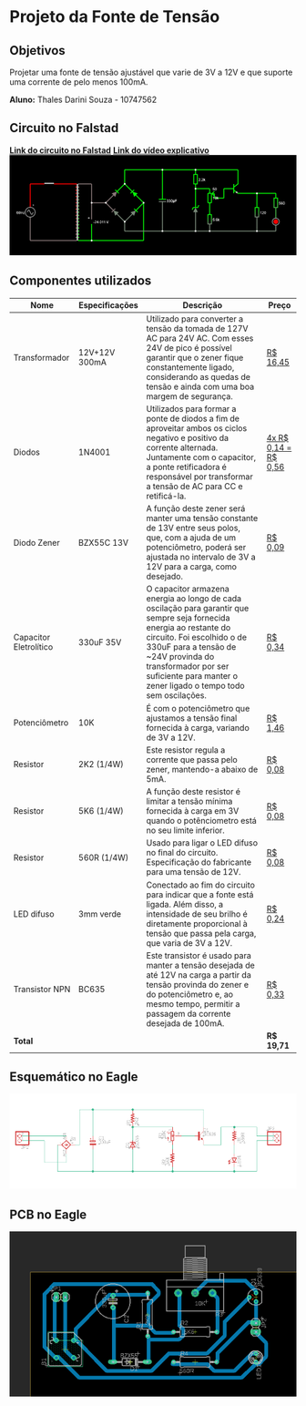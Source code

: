 # Projeto da Fonte de Tensão

## Objetivos

Projetar uma fonte de tensão ajustável que varie de 3V a 12V e que suporte uma corrente de pelo menos 100mA.

**Aluno:** Thales Darini Souza - 10747562

## Circuito no Falstad
**[Link do circuito no Falstad](http://tinyurl.com/y722ua49)**
**[Link do vídeo explicativo](https://youtu.be/_xOmkor7MkY)**
![Circuito no Falstad](circuit_falstad.png)

## Componentes utilizados

|Nome|Especificações|Descrição|Preço|
|---|---|---|---|
|Transformador|12V+12V 300mA|Utilizado para converter a tensão da tomada de 127V AC para 24V AC. Com esses 24V de pico é possível garantir que o zener fique constantemente ligado, considerando as quedas de tensão e ainda com uma boa margem de segurança.|[R$ 16,45](https://www.baudaeletronica.com.br/transformador-trafo-12v-12v-300ma-110-220vac.html)|
|Diodos|1N4001|Utilizados para formar a ponte de diodos a fim de aproveitar ambos os ciclos negativo e positivo da corrente alternada. Juntamente com o capacitor, a ponte retificadora é responsável por transformar a tensão de AC para CC e retificá-la.|[4x R$ 0,14 = R$ 0,56](https://www.baudaeletronica.com.br/diodo-1n4001.html)| 
|Diodo Zener|BZX55C 13V|A função deste zener será manter uma tensão constante de 13V entre seus polos, que, com a ajuda de um potenciômetro, poderá ser ajustada no intervalo de 3V a 12V para a carga, como desejado.|[R$ 0,09](https://www.baudaeletronica.com.br/diodo-zener-bzx55c-13v-0-5w.html)|
|Capacitor Eletrolítico|330uF 35V|O capacitor armazena energia ao longo de cada oscilação para garantir que sempre seja fornecida energia ao restante do circuito. Foi escolhido o de 330uF para a tensão de ~24V provinda do transformador por ser suficiente para manter o zener ligado o tempo todo sem oscilações.|[R$ 0,34](https://www.baudaeletronica.com.br/capacitor-eletrolitico-330uf-35v.html)|
|Potenciômetro|10K|É com o potenciômetro que ajustamos a tensão final fornecida à carga, variando de 3V a 12V.|[R$ 1,46](https://www.baudaeletronica.com.br/potenciometro-linear-de-10k-10000.html)|
|Resistor|2K2 (1/4W)|Este resistor regula a corrente que passa pelo zener, mantendo-a abaixo de 5mA.|[R$ 0,08](https://www.baudaeletronica.com.br/resistor-2k2-5-1-4w.html)|
|Resistor|5K6 (1/4W)|A função deste resistor é limitar a tensão mínima fornecida à carga em 3V quando o potênciometro está no seu limite inferior.|[R$ 0,08](https://www.baudaeletronica.com.br/resistor-5k6-5-1-4w.html)|
|Resistor|560R (1/4W)|Usado para ligar o LED difuso no final do circuito. Especificação do fabricante para uma tensão de 12V.|[R$ 0,08](https://www.baudaeletronica.com.br/resistor-560r-5-1-4w.html)|
|LED difuso|3mm verde|Conectado ao fim do circuito para indicar que a fonte está ligada. Além disso, a intensidade de seu brilho é diretamente proporcional à tensão que passa pela carga, que varia de 3V a 12V.|[R$ 0,24](https://www.baudaeletronica.com.br/led-difuso-3mm-verde.html)|
|Transistor NPN|BC635|Este transistor é usado para manter a tensão desejada de até 12V na carga a partir da tensão provinda do zener e do potenciômetro e, ao mesmo tempo, permitir a passagem da corrente desejada de 100mA.|[R$ 0,33](https://www.baudaeletronica.com.br/transistor-npn-bc635.html)|
|**Total**|||**R$ 19,71**|

## Esquemático no Eagle 

![Esquemático no Eagle](esquematico_eagle.png)

## PCB no Eagle

![PCB Eagle](PCB_eagle.png)


